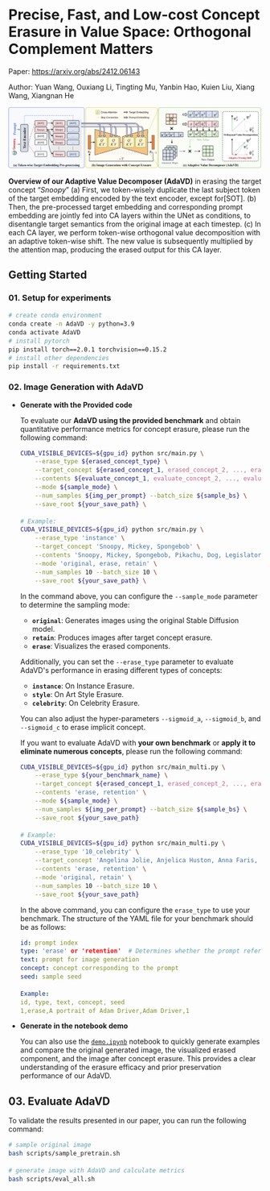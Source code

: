 # **Precise, Fast, and Low-cost Concept Erasure in Value Space: Orthogonal Complement Matters**

Paper: https://arxiv.org/abs/2412.06143

Author: Yuan Wang, Ouxiang Li, Tingting Mu, Yanbin Hao, Kuien Liu, Xiang Wang, Xiangnan He

![image.png](img/overview.png)

**Overview of our Adaptive Value Decomposer (AdaVD)** in erasing the target concept “*Snoopy*” (a) First, we token-wisely duplicate the last subject token of the target embedding encoded by the text encoder, except for[SOT]. (b) Then, the pre-processed target embedding and corresponding prompt embedding are jointly fed into CA layers within the UNet as conditions, to disentangle target semantics from the original image at each timestep. (c) In each CA layer, we perform token-wise orthogonal value decomposition with an adaptive token-wise shift. The new value is subsequently multiplied by the attention map, producing the erased output for this CA layer.

## Getting Started

### **01. Setup for experiments**

```bash
# create conda environment
conda create -n AdaVD -y python=3.9
conda activate AdaVD
# install pytorch
pip install torch==2.0.1 torchvision==0.15.2
# install other dependencies
pip install -r requirements.txt
```

### 02. Image Generation with AdaVD

- **Generate with the Provided code**
    
    To evaluate our **AdaVD using the provided benchmark** and obtain quantitative performance metrics for concept erasure, please run the following command:
    
    ```bash
    CUDA_VISIBLE_DEVICES=${gpu_id} python src/main.py \
        --erase_type ${erased_concept_type} \
        --target_concept ${erased_concept_1, erased_concept_2, ..., erased_concept_m} \
        --contents ${evaluate_concept_1, evaluate_concept_2, ..., evaluate_concept_n} \
        --mode ${sample_mode} \
        --num_samples ${img_per_prompt} --batch_size ${sample_bs} \
        --save_root ${your_save_path} \
    
    # Example:    
    CUDA_VISIBLE_DEVICES=${gpu_id} python src/main.py \
        --erase_type 'instance' \
        --target_concept 'Snoopy, Mickey, Spongebob' \
        --contents 'Snoopy, Mickey, Spongebob, Pikachu, Dog, Legislator' \
        --mode 'original, erase, retain' \
        --num_samples 10 --batch_size 10 \
        --save_root ${your_save_path} \
    ```
    
    In the command above, you can configure the `--sample_mode` parameter to determine the sampling mode:
    
    - **`original`**: Generates images using the original Stable Diffusion model.
    - **`retain`**: Produces images after target concept erasure.
    - **`erase`**: Visualizes the erased components.
    
    Additionally, you can set the `--erase_type` parameter to evaluate AdaVD's performance in erasing different types of concepts:
    
    - **`instance`**: On Instance Erasure.
    - **`style`**: On Art Style Erasure.
    - **`celebrity`**: On Celebrity Erasure.
    
    You can also adjust the hyper-parameters `--sigmoid_a`, `--sigmoid_b`, and `--sigmoid_c` to erase implicit  concept.
    
    If you want to evaluate AdaVD with **your own benchmark** or **apply it to eliminate numerous concepts**, please run the following command:
    
    ```bash
    CUDA_VISIBLE_DEVICES=${gpu_id} python src/main_multi.py \
        --erase_type ${your_benchmark_name} \
        --target_concept ${erased_concept_1, erased_concept_2, ..., erased_concept_m} \
        --contents 'erase, retention' \
        --mode ${sample_mode} \
        --num_samples ${img_per_prompt} --batch_size ${sample_bs} \
        --save_root ${your_save_path}
        
    # Example:  
    CUDA_VISIBLE_DEVICES=${gpu_id} python src/main_multi.py \
        --erase_type '10_celebrity' \
        --target_concept 'Angelina Jolie, Anjelica Huston, Anna Faris, Anna Kendrick, Adam Driver, Adriana Lima, Amber Heard, Amy Adams, Andrew Garfield, Anne Hathaway' \
        --contents 'erase, retention' \
        --mode 'original, retain' \
        --num_samples 10 --batch_size 10 \
        --save_root ${your_save_path}
    ```
    
    In the above command, you can configure the `erase_type` to use your benchmark. The structure of the YAML file for your benchmark should be as follows:
    
    ```yaml
    id: prompt index
    type: 'erase' or 'retention'  # Determines whether the prompt refers to the target concept or non-target concept
    text: prompt for image generation
    concept: concept corresponding to the prompt
    seed: sample seed
    
    Example: 
    id, type, text, concept, seed
    1,erase,A portrait of Adam Driver,Adam Driver,1
    ```
    
- **Generate in the notebook demo**
    
    You can also use the [`demo.ipynb`](https://github.com/WYuan1001/AdaVD/blob/main/demo.ipynb) notebook to quickly generate examples and compare the original generated image, the visualized erased component, and the image after concept erasure. This provides a clear understanding of the erasure efficacy and prior preservation performance of our AdaVD.
    

## **03. Evaluate AdaVD**

To validate the results presented in our paper, you can run the following command:
```bash
# sample original image
bash scripts/sample_pretrain.sh

# generate image with AdaVD and calculate metrics
bash scripts/eval_all.sh
```